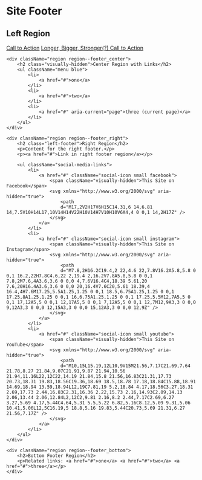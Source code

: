 # Site Footer

<section aria-label="Site Footer" className="site-footer">    
    <div className="region region--footer_left"> 
        <h2>Left Region</h2>
        <p>
            <a href="#" className="cta">Call to Action</a>
            <a href="#" className="cta outline white">Longer, Bigger, Stronger(?) Call to Action</a>
        </p> 
    </div>
    
    <div className="region region--footer_center">
        <h2 class="visually-hidden">Center Region with Links</h2>
        <ul className="menu blue"> 
            <li>
                <a href="#">one</a>
            </li> 
            <li>
                <a href="#">two</a>
            </li> 
            <li>
                <a href="#" aria-current="page">three (current page)</a>
            </li>
        </ul>
    </div>
    
    <div className="region region--footer_right">
        <h2 class="left-footer">Right Region</h2>
        <p>Content for the right footer.</p>
        <p><a href="#">Link in right footer region</a></p>
        
        <ul className="social-media-links">
            <li>
                <a href="#" className="social-icon small facebook">
                    <span className="visually-hidden">This Site on Facebook</span>
                    <svg xmlns="http://www.w3.org/2000/svg" aria-hidden="true">
                        <path
                        d="M17,2V2H17V6H15C14.31,6 14,6.81 14,7.5V10H14L17,10V14H14V22H10V14H7V10H10V6A4,4 0 0,1 14,2H17Z" />
                    </svg>
                </a>
            </li>
            <li>
                <a href="#" className="social-icon small instagram">
                    <span className="visually-hidden">This Site on Instagram</span>
                    <svg xmlns="http://www.w3.org/2000/svg" aria-hidden="true">
                        <path
                        d="M7.8,2H16.2C19.4,2 22,4.6 22,7.8V16.2A5.8,5.8 0 0,1 16.2,22H7.8C4.6,22 2,19.4 2,16.2V7.8A5.8,5.8 0 0,1 7.8,2M7.6,4A3.6,3.6 0 0,0 4,7.6V16.4C4,18.39 5.61,20 7.6,20H16.4A3.6,3.6 0 0,0 20,16.4V7.6C20,5.61 18.39,4 16.4,4H7.6M17.25,5.5A1.25,1.25 0 0,1 18.5,6.75A1.25,1.25 0 0,1 17.25,8A1.25,1.25 0 0,1 16,6.75A1.25,1.25 0 0,1 17.25,5.5M12,7A5,5 0 0,1 17,12A5,5 0 0,1 12,17A5,5 0 0,1 7,12A5,5 0 0,1 12,7M12,9A3,3 0 0,0 9,12A3,3 0 0,0 12,15A3,3 0 0,0 15,12A3,3 0 0,0 12,9Z" />
                    </svg>
                </a>
            </li>
            <li>
                <a href="#" className="social-icon small youtube">
                    <span className="visually-hidden">This Site on YouTube</span>
                    <svg xmlns="http://www.w3.org/2000/svg" aria-hidden="true">
                        <path
                        d="M10,15L15.19,12L10,9V15M21.56,7.17C21.69,7.64 21.78,8.27 21.84,9.07C21.91,9.87 21.94,10.56 21.94,11.16L22,12C22,14.19 21.84,15.8 21.56,16.83C21.31,17.73 20.73,18.31 19.83,18.56C19.36,18.69 18.5,18.78 17.18,18.84C15.88,18.91 14.69,18.94 13.59,18.94L12,19C7.81,19 5.2,18.84 4.17,18.56C3.27,18.31 2.69,17.73 2.44,16.83C2.31,16.36 2.22,15.73 2.16,14.93C2.09,14.13 2.06,13.44 2.06,12.84L2,12C2,9.81 2.16,8.2 2.44,7.17C2.69,6.27 3.27,5.69 4.17,5.44C4.64,5.31 5.5,5.22 6.82,5.16C8.12,5.09 9.31,5.06 10.41,5.06L12,5C16.19,5 18.8,5.16 19.83,5.44C20.73,5.69 21.31,6.27 21.56,7.17Z" />
                    </svg>
                </a>
            </li>
        </ul>
    </div>
    
    <div className="region region--footer_bottom">
        <h2>Bottom Footer Region</h2>
        <p>Related links: <a href="#">one</a> <a href="#">two</a> <a href="#">three</a></p>
    </div>    
</section>

